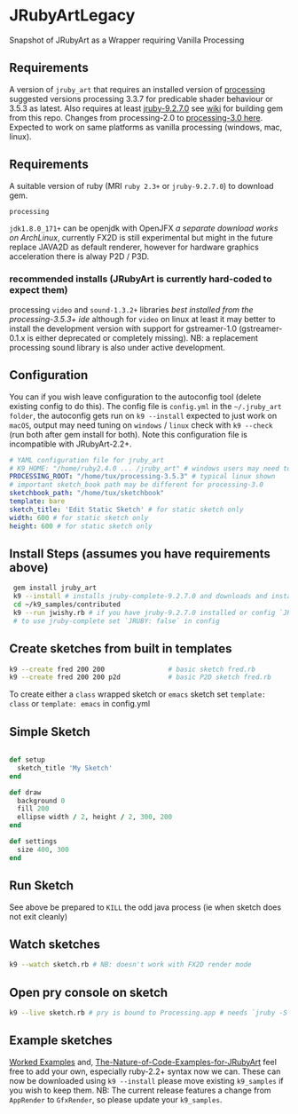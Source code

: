 # JRubyArtLegacy
Snapshot of JRubyArt as a Wrapper requiring Vanilla Processing

## Requirements
A version of `jruby_art` that requires an installed version of [processing](https://github.com/processing/processing/releases) suggested versions processing 3.3.7 for predicable shader behaviour or 3.5.3 as latest. Also requires at least [jruby-9.2.7.0](http://jruby.org/download) see [wiki](https://github.com/ruby-processing/JRubyArtLegacy) for building gem from this repo.  Changes from processing-2.0 to [processing-3.0 here](https://github.com/processing/processing/wiki/Changes-in-3.0). Expected to work on same platforms as vanilla processing (windows, mac, linux).
## Requirements

A suitable version of ruby (MRI `ruby 2.3+` or `jruby-9.2.7.0`) to download gem.

`processing`

`jdk1.8.0_171+` can be openjdk with OpenJFX _a separate download works on ArchLinux_, currently FX2D is still experimental but might in the future replace JAVA2D as default renderer, however for hardware graphics acceleration there is alway P2D / P3D.

### recommended installs (JRubyArt is currently hard-coded to expect them)

processing `video` and `sound-1.3.2+` libraries _best installed from the processing-3.5.3+ ide_ although for `video` on linux at least it may better to install the development version with support for gstreamer-1.0 (gstreamer-0.1.x is either deprecated or completely missing). NB: a replacement processing sound library is also under active development.

## Configuration

You can if you wish leave configuration to the autoconfig tool (delete existing config to do this). The config file is `config.yml` in the `~/.jruby_art folder`, the autoconfig gets run on `k9 --install` expected to just work on `macOS`, output may need tuning on `windows` / `linux` check with `k9 --check` (run both after gem install for both). Note this configuration file is incompatible with JRubyArt-2.2+.

```yaml
# YAML configuration file for jruby_art
# K9_HOME: "/home/ruby2.4.0 ... /jruby_art" # windows users may need to set this
PROCESSING_ROOT: "/home/tux/processing-3.5.3" # typical linux shown
# important sketch_book path may be different for processing-3.0
sketchbook_path: "/home/tux/sketchbook"
template: bare
sketch_title: 'Edit Static Sketch' # for static sketch only
width: 600 # for static sketch only
height: 600 # for static sketch only
```

## Install Steps (assumes you have requirements above)

```bash
 gem install jruby_art
 k9 --install # installs jruby-complete-9.2.7.0 and downloads and installs samples to ~/k9_samples
 cd ~/k9_samples/contributed
 k9 --run jwishy.rb # if you have jruby-9.2.7.0 installed or config `JRUBY: false`
 # to use jruby-complete set `JRUBY: false` in config
```
## Create sketches from built in templates
```bash
k9 --create fred 200 200                # basic sketch fred.rb
k9 --create fred 200 200 p2d            # basic P2D sketch fred.rb
```
To create either a `class` wrapped sketch or `emacs` sketch set `template: class` or `template: emacs` in config.yml

## Simple Sketch
```ruby

def setup
  sketch_title 'My Sketch'
end

def draw
  background 0
  fill 200
  ellipse width / 2, height / 2, 300, 200
end

def settings
  size 400, 300
end
```
## Run Sketch
See above
be prepared to `KILL` the odd java process (ie when sketch does not exit cleanly)

## Watch sketches
```bash
k9 --watch sketch.rb # NB: doesn't work with FX2D render mode
```
## Open pry console on sketch
```bash
k9 --live sketch.rb # pry is bound to Processing.app # needs `jruby -S gem install pry`
```
## Example sketches

[Worked Examples](https://github.com/ruby-processing/JRubyArt-examples) and, [The-Nature-of-Code-Examples-for-JRubyArt](https://github.com/ruby-processing/The-Nature-of-Code-for-JRubyArt) feel free to add your own, especially ruby-2.2+ syntax now we can. These can now be downloaded using `k9 --install` please move existing `k9_samples` if you wish to keep them.  NB: The current release features a change from `AppRender` to `GfxRender`, so please update your `k9_samples`.
